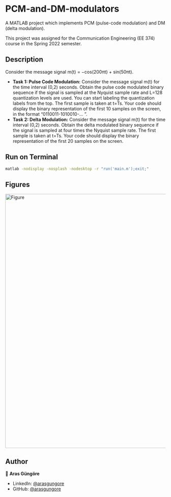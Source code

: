 # PCM-and-DM-modulators

A MATLAB project which implements PCM (pulse-code modulation) and DM (delta modulation).

This project was assigned for the Communication Engineering (EE 374) course in the Spring 2022 semester.



## Description

Consider the message signal m(t) = −cos(200πt) + sin(50πt).

- **Task 1: Pulse Code Modulation:** Consider the message signal m(t) for the
    time interval (0,2) seconds. Obtain the pulse code modulated binary sequence if the signal is
    sampled at the Nyquist sample rate and L=128 quantization levels are used. You can start
    labeling the quantization labels from the top. The first sample is taken at t=Ts. Your code
    should display the binary representation of the first 10 samples on the screen, in the format
    “0110011-1010010-... ”.
- **Task 2: Delta Modulation:** Consider the message signal m(t) for the time interval
    (0,2) seconds. Obtain the delta modulated binary sequence if the signal is sampled at four
    times the Nyquist sample rate. The first sample is taken at t=Ts. Your code should display
    the binary representation of the first 20 samples on the screen.



## Run on Terminal

```sh
matlab -nodisplay -nosplash -nodesktop -r "run('main.m');exit;"
```



## Figures

<p align="left">
  <img alt="Figure" src="https://raw.githubusercontent.com/arasgungore/PCM-and-DM-modulators/Figures/1.jpg" width="800">
</p>



## Author

👤 **Aras Güngöre**

* LinkedIn: [@arasgungore](https://www.linkedin.com/in/arasgungore)
* GitHub: [@arasgungore](https://github.com/arasgungore)

